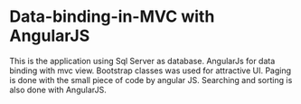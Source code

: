 # Data-binding-in-MVC with AngularJS

This is the application using Sql Server as database.
AngularJs for data binding with mvc view.
Bootstrap classes was used  for attractive UI.
Paging is done with the small piece of code by angular JS.
Searching and sorting is also done with AngularJS.
